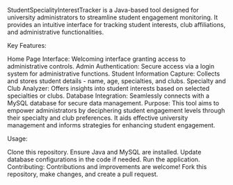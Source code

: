 
StudentSpecialityInterestTracker is a Java-based tool designed for university administrators to streamline student engagement monitoring. It provides an intuitive interface for tracking student interests, club affiliations, and administrative functionalities.

Key Features:

Home Page Interface: Welcoming interface granting access to administrative controls.
Admin Authentication: Secure access via a login system for administrative functions.
Student Information Capture: Collects and stores student details - name, age, specialties, and clubs.
Specialty and Club Analyzer: Offers insights into student interests based on selected specialties or clubs.
Database Integration: Seamlessly connects with a MySQL database for secure data management.
Purpose:
This tool aims to empower administrators by deciphering student engagement levels through their specialty and club preferences. It aids effective university management and informs strategies for enhancing student engagement.

Usage:

Clone this repository.
Ensure Java and MySQL are installed.
Update database configurations in the code if needed.
Run the application.
Contributing:
Contributions and improvements are welcome! Fork this repository, make changes, and create a pull request. 

